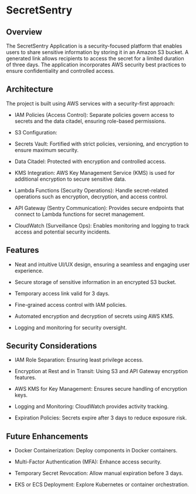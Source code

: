 # SecretSentry

## Overview

The SecretSentry Application is a security-focused platform that enables users to share sensitive information by storing it in an Amazon S3 bucket. A generated link allows recipients to access the secret for a limited duration of three days. The application incorporates AWS security best practices to ensure confidentiality and controlled access.

## Architecture

The project is built using AWS services with a security-first approach:

- IAM Policies (Access Control): Separate policies govern access to secrets and the data citadel, ensuring role-based permissions.

- S3 Configuration:

- Secrets Vault: Fortified with strict policies, versioning, and encryption to ensure maximum security.

- Data Citadel: Protected with encryption and controlled access.
 
- KMS Integration: AWS Key Management Service (KMS) is used for additional encryption to secure sensitive data.

- Lambda Functions (Security Operations): Handle secret-related operations such as encryption, decryption, and access control.

- API Gateway (Sentry Communication): Provides secure endpoints that connect to Lambda functions for secret management.

- CloudWatch (Surveillance Ops): Enables monitoring and logging to track access and potential security incidents.

## Features

- Neat and intuitive UI/UX design, ensuring a seamless and engaging user experience.

- Secure storage of sensitive information in an encrypted S3 bucket.

- Temporary access link valid for 3 days.

- Fine-grained access control with IAM policies.

- Automated encryption and decryption of secrets using AWS KMS.

- Logging and monitoring for security oversight.

## Security Considerations

- IAM Role Separation: Ensuring least privilege access.

- Encryption at Rest and in Transit: Using S3 and API Gateway encryption features.

- AWS KMS for Key Management: Ensures secure handling of encryption keys.

- Logging and Monitoring: CloudWatch provides activity tracking.

- Expiration Policies: Secrets expire after 3 days to reduce exposure risk.

## Future Enhancements

- Docker Containerization: Deploy components in Docker containers.

- Multi-Factor Authentication (MFA): Enhance access security.

- Temporary Secret Revocation: Allow manual expiration before 3 days.

- EKS or ECS Deployment: Explore Kubernetes or container orchestration.
